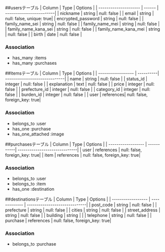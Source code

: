 ##usersテーブル
| Column                | Type   | Options                  |
| --------------------- | ------ | -------------------------|
| nickname              | string | null: false              |
| email                 | string | null: false, unique: true|
| encrypted_password    | string | null: false              |
| family_name_sei       | string | null: false              |
| family_name_mei       | string | null: false              |
| family_name_kana_sei  | string | null: false              |
| family_name_kana_mei  | string | null: false              |
| birth                 | date   | null: false              |

### Association
- has_many :items
- has_many :purchases

  


##itemsテーブル
| Column             | Type      | Options                       |
| ------------------ | ----------| ------------------------------|
| name               | string    | null: false                   |
| status_id          | integer   | null: false                   |
| explanation        | text      | null: false                   |
| price              | integer   | null: false                   |
| prefecture_id      | integer   | null: false                   |
| category_id        | integer   | null: false                   |
| burden_id          | integer   | null: false                   |
| user               | references| null: false, foreign_key: true|


### Association
- belongs_to :user
- has_one :purchase
- has_one_attached :image




##purchasesテーブル
| Column             | Type       | Options                       |
| ------------------ | -----------| ------------------------------|
| user               | references | null: false, foreign_key: true|
| item               | references | null: false, foreign_key: true|

### Association
- belongs_to :user
- belongs_to :item
- has_one    :destination






##destinationsテーブル
| Column             | Type          | Options                       |
| ------------------ | ------------- | ------------------------------|
| post_code          | string        | null: false                   |
| prefecture         | string        | null: false                   |
| cities             | string        | null: false                   |
| street_address     | string        | null: false                   |
| building           | string        |                               |
| telephone          | string        | null: false                   |
| purchase           | references    | null: false, foreign_key: true|

### Association
- belongs_to :purchase











